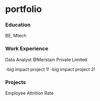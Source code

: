 # portfolio

### Education
BE, Mtech

### Work Experience
Data Analyst @Merstain Private Limited

-big impact project 1!
-big impact project 2!

### Projects
Employee Attrition Rate

